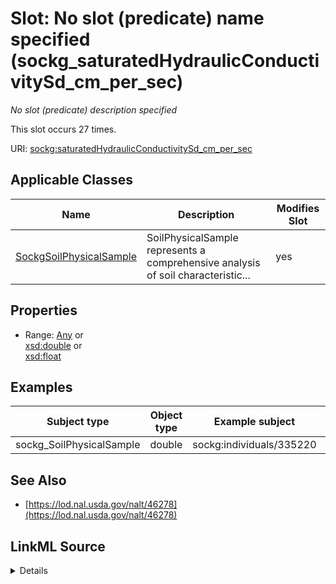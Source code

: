 

# Slot: No slot (predicate) name specified (sockg_saturatedHydraulicConductivitySd_cm_per_sec)


_No slot (predicate) description specified_






This slot occurs 27 times.


URI: [sockg:saturatedHydraulicConductivitySd_cm_per_sec](https://idir.uta.edu/sockg-ontology/docs/saturatedHydraulicConductivitySd_cm_per_sec)



<!-- no inheritance hierarchy -->





## Applicable Classes

| Name | Description | Modifies Slot |
| --- | --- | --- |
| [SockgSoilPhysicalSample](../classes/SockgSoilPhysicalSample.md) | SoilPhysicalSample represents a comprehensive analysis of soil characteristic... |  yes  |







## Properties

* Range: [Any](../classes/Any.md)&nbsp;or&nbsp;<br />[xsd:double](http://www.w3.org/2001/XMLSchema#double)&nbsp;or&nbsp;<br />[xsd:float](http://www.w3.org/2001/XMLSchema#float)






## Examples

| Subject type | Object type | Example subject | Example object | Occurrences |
| --- | --- | --- | --- | --- |
| sockg_SoilPhysicalSample | double | sockg:individuals/335220 | 0.3903844 | 27 |


## See Also

* [https://lod.nal.usda.gov/nalt/46278](https://lod.nal.usda.gov/nalt/46278)



## LinkML Source

<details>

```yaml
name: sockg_saturatedHydraulicConductivitySd_cm_per_sec
annotations:
  count:
    tag: count
    value: 27
description: No slot (predicate) description specified
title: No slot (predicate) name specified
examples:
- object:
    example_object: '0.3903844'
    example_object_type: double
    example_predicate: sockg:saturatedHydraulicConductivitySd_cm_per_sec
    example_subject: sockg:individuals/335220
    example_subject_type: sockg_SoilPhysicalSample
from_schema: soc-kg
see_also:
- https://lod.nal.usda.gov/nalt/46278
rank: 1000
domain: sockg_SoilPhysicalSample
slot_uri: sockg:saturatedHydraulicConductivitySd_cm_per_sec
alias: sockg_saturatedHydraulicConductivitySd_cm_per_sec
domain_of:
- sockg_SoilPhysicalSample
range: Any
any_of:
- range: double
- range: float

```
</details>